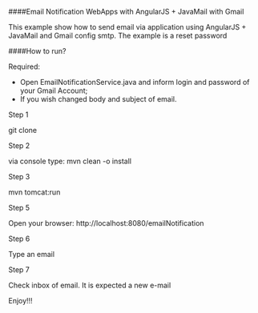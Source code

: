 
####Email Notification WebApps with AngularJS + JavaMail with Gmail

This example show how to send email via application using AngularJS + JavaMail and Gmail config smtp. The example is a reset password

####How to run?

Required:

* Open EmailNotificationService.java and inform login and password of your Gmail Account;
* If you wish changed body and subject of email.   

Step 1 

git clone <url of repository>

Step 2 

via console type: mvn clean -o install 

Step 3 

mvn tomcat:run 

Step 5 

Open your browser: http://localhost:8080/emailNotification 

Step 6 

Type an email

Step 7 

Check inbox of email. It is expected a new e-mail

Enjoy!!! 
 

